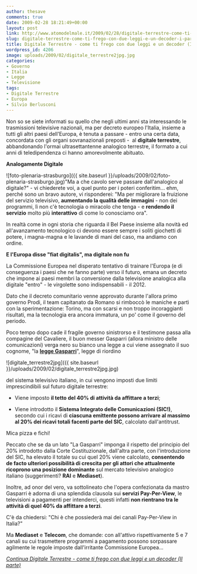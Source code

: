 ```yaml
---
author: thesave
comments: true
date: 2009-02-28 18:21:49+00:00
layout: post
link: http://www.atomodelmale.it/2009/02/28/digitale-terrestre-come-ti-frego-con-due-leggi-e-un-decoder-i-parte/
slug: digitale-terrestre-come-ti-frego-con-due-leggi-e-un-decoder-i-parte
title: Digitale Terrestre - come ti frego con due leggi e un decoder (I parte)
wordpress_id: 4206
image: uploads/2009/02/digitale_terrestre2jpg.jpg
categories:
- Governo
- Italia
- Legge
- Televisione
tags:
- Digitale Terrestre
- Europa
- Silvio Berlusconi
---
```


Non so se siete informati su quello che negli ultimi anni sta interessando le trasmissioni televisive nazionali, ma per decreto europeo l'Italia, insieme a tutti gli altri paesi dell'Europa, è tenuta a passare - entro una certa data, concordata con gli organi sovranazionali preposti -  al **digitale terrestre**, abbandonando l'ormai ultrasettantenne analogico terrestre, il formato a cui anni di teledipendenza ci hanno amorevolmente abituato.

**Analogamente Digitale**

![foto-plenaria-strasburgo]({{ site.baseurl }}/uploads/2009/02/foto-plenaria-strasburgo.jpg)"Ma a che cavolo serve passare dall'analogico al digitale?" - vi chiederete voi, a quel punto per i poteri conferitim... ehm, perché sono un bravo autore, vi risponderei: "Ma per migliorare la fruizione del servizio televisivo, **aumentando la qualità delle immagini** - non dei programmi, lì non c'è tecnologia o miracolo che tenga - e **rendendo il servizio** molto più **interattivo** di come lo conosciamo ora".

In realtà come in ogni storia che riguarda il Bel Paese insieme alla novità ed all'avanzamento tecnologico ci devono essere sempre i soliti giochetti di potere, i magna-magna e le lavande di mani del caso, ma andiamo con ordine.

**E l'Europa disse "fiat digitalis", ma digitale non fu**

La Commissione Europea nel disperato tentativo di trainare l'Europa (e di conseguenza i paesi che ne fanno parte) verso il futuro, emana un decreto che impone ai paesi membri la conversione dalla televisione analogica alla digitale "entro" - le virgolette sono indispensabili - il 2012.

Dato che il decreto comunitario venne approvato durante l'allora primo governo Prodi, il team capitanato da Romano si rimboccò le maniche e partì con la sperimentazione: Torino, ma con scarsi e non troppo incoraggianti risultati, ma la tecnologia era ancora immatura, un po' come il governo del periodo.

Poco tempo dopo cade il fragile governo sinistrorso e il testimone passa alla compagine del Cavaliere, il buon messer Gasparri (allora ministro delle comunicazioni) verga nero su bianco una legge a cui viene assegnato il suo cognome, "la **[legge Gasparri](http://it.wikipedia.org/wiki/Legge_Gasparri)**", legge di riordino

![digitale_terrestre2jpg]({{ site.baseurl }}/uploads/2009/02/digitale_terrestre2jpg.jpg)

del sistema televisivo italiano, in cui vengono imposti due limiti imprescindibili sul futuro digitale terrestre:

	
  * Viene imposto **il tetto del 40% di attività da affittare a terzi**;

	
  * Viene introdotto il **Sistema Integrato delle Comunicazioni (SIC!)**, secondo cui i ricavi di **ciascuna emittente possono arrivare al massimo al 20% dei ricavi totali facenti parte del SIC**, calcolato dall'antitrust.

Mica pizza e fichi!

Peccato che se da un lato "La Gasparri" imponga il rispetto del principio del 20% introdotto dalla Corte Costituzionale, dall'altra parte, con l'introduzione del SIC, ha elevato il totale su cui quel 20% viene calcolato, **consentendo de facto ulteriori possibilità di crescita per gli attori che attualmente ricoprono una posizione dominante** sul mercato televisivo analogico italiano (suggerimenti? **RAI** e **Mediaset**).

Inoltre, ad onor del vero, va sottolineato che l'opera confezionata da mastro Gasparri è adorna di una splendida clausola sui **servizi Pay-Per-View**, le televisioni a pagamenti per intenderci, questi infatti **non rientrano tra le attività di quel 40% da affittare a terzi**.

C'è da chiedersi: "Chi è che possiederà mai dei canali Pay-Per-View in Italia?"

Ma **Mediaset** e **Telecom**, che domande: con all'attivo rispettivamente 5 e 7 canali su cui trasmettere programmi a pagamento possono sorpassare agilmente le regole imposte dall'irritante Commissione Europea...

[_Continua Digitale Terrestre - come ti frego con due leggi e un decoder (II parte)_](/2009/03/29/digitale-terrestre-come-ti-frego-con-due-leggi-e-un-decoder-ii-parte/#more-4406)
